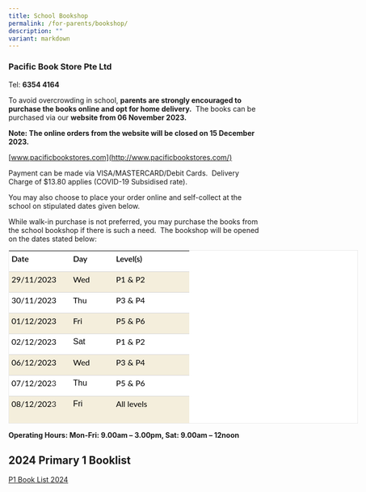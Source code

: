 ```yaml
---
title: School Bookshop
permalink: /for-parents/bookshop/
description: ""
variant: markdown
---
```

### Pacific Book Store Pte Ltd



Tel:&nbsp;**6354 4164**

To avoid overcrowding in school,&nbsp;**parents are strongly encouraged to purchase the books online and opt for home delivery.**&nbsp; The books can be purchased via our&nbsp;**website from 06 November 2023.**

**Note: The online orders from the website will be closed on 15 December 2023.**

[www.pacificbookstores.com](http://www.pacificbookstores.com/)

Payment can be made via VISA/MASTERCARD/Debit Cards.&nbsp; Delivery Charge of $13.80 applies (COVID-19 Subsidised rate).

You may also choose to place your order online and self-collect at the school on stipulated dates given below.

While walk-in purchase is not preferred, you may purchase the books from the school bookshop if there is such a need.&nbsp; The bookshop will be opened on the dates stated below:


<table style="box-sizing: inherit; font-family: Lato, sans-serif; border-collapse: collapse; border-spacing: 0px; width: 690px; color: rgb(72, 72, 72); font-size: 16px; font-style: normal; font-variant-ligatures: normal; font-variant-caps: normal; font-weight: 400; letter-spacing: normal; orphans: 2; text-align: start; text-transform: none; widows: 2; word-spacing: 0px; -webkit-text-stroke-width: 0px; white-space: normal; background-color: rgb(255, 255, 255); text-decoration-thickness: initial; text-decoration-style: initial; text-decoration-color: initial; margin: auto; outline: 0px; padding: 0px; clear: both; border: 1px solid rgb(234, 234, 234); height: 341px;" width="0" class="iveo_table ives_tab_1 ive_eobj_center"><tbody style="box-sizing: inherit; font-family: Lato, sans-serif; margin: 0px; outline: 0px; padding: 0px;" class=""><tr style="box-sizing: inherit; font-family: Lato, sans-serif; margin: 0px; outline: 0px; padding: 0px;" class=""><td style="box-sizing: inherit; font-family: Lato, sans-serif; padding: 5px; text-align: left; vertical-align: top; border-style: solid; border-color: rgb(214, 214, 214); border-image: initial; border-width: 0px 0px 1px; margin: 0px; outline: 0px; background: rgb(255, 255, 255); color: rgb(40, 40, 40); width: 112px;" class="" width="102"><p style="box-sizing: inherit; font-family: &quot;PT Sans&quot;, sans-serif; margin: 0px 0px 10px; padding: 0px; font-size: 16px; line-height: 20px !important; outline: 0px; color: rgb(0, 0, 0);" class=""><b style="box-sizing: inherit; font-family: inherit; font-weight: 600; margin: 0px; outline: 0px; padding: 0px;" class=""><span style="box-sizing: inherit; font-family: Lato, sans-serif; font-style: inherit; font-weight: inherit; margin: 0px; outline: 0px; padding: 0px;" class="">Date</span></b></p></td><td style="box-sizing: inherit; font-family: Lato, sans-serif; padding: 5px; text-align: left; vertical-align: top; border-style: solid; border-color: rgb(214, 214, 214); border-image: initial; border-width: 0px 0px 1px; margin: 0px; outline: 0px; background: rgb(255, 255, 255); color: rgb(40, 40, 40); width: 75px;" class="" width="66"><p style="box-sizing: inherit; font-family: &quot;PT Sans&quot;, sans-serif; margin: 0px 0px 10px; padding: 0px; font-size: 16px; line-height: 20px !important; outline: 0px; color: rgb(0, 0, 0);" class=""><b style="box-sizing: inherit; font-family: inherit; font-weight: 600; margin: 0px; outline: 0px; padding: 0px;" class=""><span style="box-sizing: inherit; font-family: Lato, sans-serif; font-style: inherit; font-weight: inherit; margin: 0px; outline: 0px; padding: 0px;" class="">Day</span></b></p></td><td style="box-sizing: inherit; font-family: Lato, sans-serif; padding: 5px; text-align: left; vertical-align: top; border-style: solid; border-color: rgb(214, 214, 214); border-image: initial; border-width: 0px 0px 1px; margin: 0px; outline: 0px; background: rgb(255, 255, 255); color: rgb(40, 40, 40); width: 140px;" class="" width="132"><p style="box-sizing: inherit; font-family: &quot;PT Sans&quot;, sans-serif; margin: 0px 0px 10px; padding: 0px; font-size: 16px; line-height: 20px !important; outline: 0px; color: rgb(0, 0, 0);" class=""><b style="box-sizing: inherit; font-family: inherit; font-weight: 600; margin: 0px; outline: 0px; padding: 0px;" class=""><span style="box-sizing: inherit; font-family: Lato, sans-serif; font-style: inherit; font-weight: inherit; margin: 0px; outline: 0px; padding: 0px;" class="">Level(s)</span></b></p></td></tr><tr style="box-sizing: inherit; font-family: Lato, sans-serif; margin: 0px; outline: 0px; padding: 0px;" class=""><td style="box-sizing: inherit; font-family: Lato, sans-serif; padding: 5px; text-align: left; vertical-align: top; border-style: solid; border-color: rgb(214, 214, 214); border-image: initial; border-width: 0px 0px 1px; margin: 0px; outline: 0px; background: rgb(244, 238, 220); color: rgb(40, 40, 40);" class="" width="102"><p style="box-sizing: inherit; font-family: &quot;PT Sans&quot;, sans-serif; margin: 0px 0px 10px; padding: 0px; font-size: 16px; line-height: 20px !important; outline: 0px; color: rgb(0, 0, 0);" class=""><span style="box-sizing: inherit; font-family: Lato, sans-serif; font-style: inherit; font-weight: inherit; margin: 0px; outline: 0px; padding: 0px;" class="">29/11/2023</span></p></td><td style="box-sizing: inherit; font-family: Lato, sans-serif; padding: 5px; text-align: left; vertical-align: top; border-style: solid; border-color: rgb(214, 214, 214); border-image: initial; border-width: 0px 0px 1px; margin: 0px; outline: 0px; background: rgb(244, 238, 220); color: rgb(40, 40, 40);" class="" width="66"><p style="box-sizing: inherit; font-family: &quot;PT Sans&quot;, sans-serif; margin: 0px 0px 10px; padding: 0px; font-size: 16px; line-height: 20px !important; outline: 0px; color: rgb(0, 0, 0);" class=""><span style="box-sizing: inherit; font-family: Lato, sans-serif; font-style: inherit; font-weight: inherit; margin: 0px; outline: 0px; padding: 0px;" class="">Wed</span></p></td><td style="box-sizing: inherit; font-family: Lato, sans-serif; padding: 5px; text-align: left; vertical-align: top; border-style: solid; border-color: rgb(214, 214, 214); border-image: initial; border-width: 0px 0px 1px; margin: 0px; outline: 0px; background: rgb(244, 238, 220); color: rgb(40, 40, 40);" class="" width="132"><p style="box-sizing: inherit; font-family: &quot;PT Sans&quot;, sans-serif; margin: 0px 0px 10px; padding: 0px; font-size: 16px; line-height: 20px !important; outline: 0px; color: rgb(0, 0, 0);" class=""><span style="box-sizing: inherit; font-family: Lato, sans-serif; font-style: inherit; font-weight: inherit; margin: 0px; outline: 0px; padding: 0px;" class="">P1 &amp; P2</span></p></td></tr><tr style="box-sizing: inherit; font-family: Lato, sans-serif; margin: 0px; outline: 0px; padding: 0px;" class=""><td style="box-sizing: inherit; font-family: Lato, sans-serif; padding: 5px; text-align: left; vertical-align: top; border-style: solid; border-color: rgb(214, 214, 214); border-image: initial; border-width: 0px 0px 1px; margin: 0px; outline: 0px; background: rgb(255, 255, 255); color: rgb(40, 40, 40);" class="" width="102"><p style="box-sizing: inherit; font-family: &quot;PT Sans&quot;, sans-serif; margin: 0px 0px 10px; padding: 0px; font-size: 16px; line-height: 20px !important; outline: 0px; color: rgb(0, 0, 0);" class=""><span style="box-sizing: inherit; font-family: Lato, sans-serif; font-style: inherit; font-weight: inherit; margin: 0px; outline: 0px; padding: 0px;" class="">30/11/2023</span></p></td><td style="box-sizing: inherit; font-family: Lato, sans-serif; padding: 5px; text-align: left; vertical-align: top; border-style: solid; border-color: rgb(214, 214, 214); border-image: initial; border-width: 0px 0px 1px; margin: 0px; outline: 0px; background: rgb(255, 255, 255); color: rgb(40, 40, 40);" class="" width="66"><p style="box-sizing: inherit; font-family: &quot;PT Sans&quot;, sans-serif; margin: 0px 0px 10px; padding: 0px; font-size: 16px; line-height: 20px !important; outline: 0px; color: rgb(0, 0, 0);" class=""><span style="box-sizing: inherit; font-family: Lato, sans-serif; font-style: inherit; font-weight: inherit; margin: 0px; outline: 0px; padding: 0px;" class="">Thu</span></p></td><td style="box-sizing: inherit; font-family: Lato, sans-serif; padding: 5px; text-align: left; vertical-align: top; border-style: solid; border-color: rgb(214, 214, 214); border-image: initial; border-width: 0px 0px 1px; margin: 0px; outline: 0px; background: rgb(255, 255, 255); color: rgb(40, 40, 40);" class="" width="132"><p style="box-sizing: inherit; font-family: &quot;PT Sans&quot;, sans-serif; margin: 0px 0px 10px; padding: 0px; font-size: 16px; line-height: 20px !important; outline: 0px; color: rgb(0, 0, 0);" class=""><span style="box-sizing: inherit; font-family: Lato, sans-serif; font-style: inherit; font-weight: inherit; margin: 0px; outline: 0px; padding: 0px;" class="">P3 &amp; P4</span></p></td></tr><tr style="box-sizing: inherit; font-family: Lato, sans-serif; margin: 0px; outline: 0px; padding: 0px;" class=""><td style="box-sizing: inherit; font-family: Lato, sans-serif; padding: 5px; text-align: left; vertical-align: top; border-style: solid; border-color: rgb(214, 214, 214); border-image: initial; border-width: 0px 0px 1px; margin: 0px; outline: 0px; background: rgb(244, 238, 220); color: rgb(40, 40, 40);" class="" width="102"><p style="box-sizing: inherit; font-family: &quot;PT Sans&quot;, sans-serif; margin: 0px 0px 10px; padding: 0px; font-size: 16px; line-height: 20px !important; outline: 0px; color: rgb(0, 0, 0);" class=""><span style="box-sizing: inherit; font-family: Lato, sans-serif; font-style: inherit; font-weight: inherit; margin: 0px; outline: 0px; padding: 0px;" class="">01/12/2023</span></p></td><td style="box-sizing: inherit; font-family: Lato, sans-serif; padding: 5px; text-align: left; vertical-align: top; border-style: solid; border-color: rgb(214, 214, 214); border-image: initial; border-width: 0px 0px 1px; margin: 0px; outline: 0px; background: rgb(244, 238, 220); color: rgb(40, 40, 40);" class="" width="66"><p style="box-sizing: inherit; font-family: &quot;PT Sans&quot;, sans-serif; margin: 0px 0px 10px; padding: 0px; font-size: 16px; line-height: 20px !important; outline: 0px; color: rgb(0, 0, 0);" class=""><span style="box-sizing: inherit; font-family: Lato, sans-serif; font-style: inherit; font-weight: inherit; margin: 0px; outline: 0px; padding: 0px;" class="">Fri</span></p></td><td style="box-sizing: inherit; font-family: Lato, sans-serif; padding: 5px; text-align: left; vertical-align: top; border-style: solid; border-color: rgb(214, 214, 214); border-image: initial; border-width: 0px 0px 1px; margin: 0px; outline: 0px; background: rgb(244, 238, 220); color: rgb(40, 40, 40);" class="" width="132"><p style="box-sizing: inherit; font-family: &quot;PT Sans&quot;, sans-serif; margin: 0px 0px 10px; padding: 0px; font-size: 16px; line-height: 20px !important; outline: 0px; color: rgb(0, 0, 0);" class=""><span style="box-sizing: inherit; font-family: Lato, sans-serif; font-style: inherit; font-weight: inherit; margin: 0px; outline: 0px; padding: 0px;" class="">P5 &amp; P6</span></p></td></tr><tr style="box-sizing: inherit; font-family: Lato, sans-serif; margin: 0px; outline: 0px; padding: 0px;" class=""><td style="box-sizing: inherit; font-family: Lato, sans-serif; padding: 5px; text-align: left; vertical-align: top; border-style: solid; border-color: rgb(214, 214, 214); border-image: initial; border-width: 0px 0px 1px; margin: 0px; outline: 0px; background: rgb(255, 255, 255); color: rgb(40, 40, 40);" class="" width="102"><p style="box-sizing: inherit; font-family: &quot;PT Sans&quot;, sans-serif; margin: 0px 0px 10px; padding: 0px; font-size: 16px; line-height: 20px !important; outline: 0px; color: rgb(0, 0, 0);" class=""><span style="box-sizing: inherit; font-family: Lato, sans-serif; font-style: inherit; font-weight: inherit; margin: 0px; outline: 0px; padding: 0px;" class="">02/12/2023</span></p></td><td style="box-sizing: inherit; font-family: Lato, sans-serif; padding: 5px; text-align: left; vertical-align: top; border-style: solid; border-color: rgb(214, 214, 214); border-image: initial; border-width: 0px 0px 1px; margin: 0px; outline: 0px; background: rgb(255, 255, 255); color: rgb(40, 40, 40);" class="" width="66"><p style="box-sizing: inherit; font-family: &quot;PT Sans&quot;, sans-serif; margin: 0px 0px 10px; padding: 0px; font-size: 16px; line-height: 20px !important; outline: 0px; color: rgb(0, 0, 0);" class="">Sat</p></td><td style="box-sizing: inherit; font-family: Lato, sans-serif; padding: 5px; text-align: left; vertical-align: top; border-style: solid; border-color: rgb(214, 214, 214); border-image: initial; border-width: 0px 0px 1px; margin: 0px; outline: 0px; background: rgb(255, 255, 255); color: rgb(40, 40, 40);" class="" width="132"><p style="box-sizing: inherit; font-family: &quot;PT Sans&quot;, sans-serif; margin: 0px 0px 10px; padding: 0px; font-size: 16px; line-height: 20px !important; outline: 0px; color: rgb(0, 0, 0);" class=""><span style="box-sizing: inherit; font-family: Lato, sans-serif; font-style: inherit; font-weight: inherit; margin: 0px; outline: 0px; padding: 0px;" class="">P1 &amp; P2</span></p></td></tr><tr style="box-sizing: inherit; font-family: Lato, sans-serif; margin: 0px; outline: 0px; padding: 0px;" class=""><td style="box-sizing: inherit; font-family: Lato, sans-serif; padding: 5px; text-align: left; vertical-align: top; border-style: solid; border-color: rgb(214, 214, 214); border-image: initial; border-width: 0px 0px 1px; margin: 0px; outline: 0px; background: rgb(244, 238, 220); color: rgb(40, 40, 40);" class="" width="102"><p style="box-sizing: inherit; font-family: &quot;PT Sans&quot;, sans-serif; margin: 0px 0px 10px; padding: 0px; font-size: 16px; line-height: 20px !important; outline: 0px; color: rgb(0, 0, 0);" class=""><span style="box-sizing: inherit; font-family: Lato, sans-serif; font-style: inherit; font-weight: inherit; margin: 0px; outline: 0px; padding: 0px;" class="">06/12/2023<font style="box-sizing: inherit; font-family: Lato, sans-serif; margin: 0px; outline: 0px; padding: 0px;" color="#282828"></font></span></p></td><td style="box-sizing: inherit; font-family: Lato, sans-serif; padding: 5px; text-align: left; vertical-align: top; border-style: solid; border-color: rgb(214, 214, 214); border-image: initial; border-width: 0px 0px 1px; margin: 0px; outline: 0px; background: rgb(244, 238, 220); color: rgb(40, 40, 40);" class="" width="66"><p style="box-sizing: inherit; font-family: &quot;PT Sans&quot;, sans-serif; margin: 0px 0px 10px; padding: 0px; font-size: 16px; line-height: 20px !important; outline: 0px; color: rgb(0, 0, 0);" class=""><span style="box-sizing: inherit; font-family: Lato, sans-serif; font-style: inherit; font-weight: inherit; margin: 0px; outline: 0px; padding: 0px;" class="">Wed</span></p></td><td style="box-sizing: inherit; font-family: Lato, sans-serif; padding: 5px; text-align: left; vertical-align: top; border-style: solid; border-color: rgb(214, 214, 214); border-image: initial; border-width: 0px 0px 1px; margin: 0px; outline: 0px; background: rgb(244, 238, 220); color: rgb(40, 40, 40);" class="" width="132"><p style="box-sizing: inherit; font-family: &quot;PT Sans&quot;, sans-serif; margin: 0px 0px 10px; padding: 0px; font-size: 16px; line-height: 20px !important; outline: 0px; color: rgb(0, 0, 0);" class=""><span style="box-sizing: inherit; font-family: Lato, sans-serif; font-style: inherit; font-weight: inherit; margin: 0px; outline: 0px; padding: 0px;" class="">P3 &amp; P4</span></p></td></tr><tr style="box-sizing: inherit; font-family: Lato, sans-serif; margin: 0px; outline: 0px; padding: 0px;" class=""><td style="box-sizing: inherit; font-family: Lato, sans-serif; padding: 5px; text-align: left; vertical-align: top; border-style: solid; border-color: rgb(214, 214, 214); border-image: initial; border-width: 0px 0px 1px; margin: 0px; outline: 0px; background: rgb(255, 255, 255); color: rgb(40, 40, 40);" class="" width="102"><p style="box-sizing: inherit; font-family: &quot;PT Sans&quot;, sans-serif; margin: 0px 0px 10px; padding: 0px; font-size: 16px; line-height: 20px !important; outline: 0px; color: rgb(0, 0, 0);" class=""><span style="box-sizing: inherit; font-family: Lato, sans-serif; font-style: inherit; font-weight: inherit; margin: 0px; outline: 0px; padding: 0px;" class="">07/12/202<font style="box-sizing: inherit; font-family: Lato, sans-serif; margin: 0px; outline: 0px; padding: 0px;" color="#282828">3</font></span></p></td><td style="box-sizing: inherit; font-family: Lato, sans-serif; padding: 5px; text-align: left; vertical-align: top; border-style: solid; border-color: rgb(214, 214, 214); border-image: initial; border-width: 0px 0px 1px; margin: 0px; outline: 0px; background: rgb(255, 255, 255); color: rgb(40, 40, 40);" class="" width="66"><p style="box-sizing: inherit; font-family: &quot;PT Sans&quot;, sans-serif; margin: 0px 0px 10px; padding: 0px; font-size: 16px; line-height: 20px !important; outline: 0px; color: rgb(0, 0, 0);" class="">Thu</p></td><td style="box-sizing: inherit; font-family: Lato, sans-serif; padding: 5px; text-align: left; vertical-align: top; border-style: solid; border-color: rgb(214, 214, 214); border-image: initial; border-width: 0px 0px 1px; margin: 0px; outline: 0px; background: rgb(255, 255, 255); color: rgb(40, 40, 40);" class="" width="132"><p style="box-sizing: inherit; font-family: &quot;PT Sans&quot;, sans-serif; margin: 0px 0px 10px; padding: 0px; font-size: 16px; line-height: 20px !important; outline: 0px; color: rgb(0, 0, 0);" class=""><span style="box-sizing: inherit; font-family: Lato, sans-serif; font-style: inherit; font-weight: inherit; margin: 0px; outline: 0px; padding: 0px;" class="">P5 &amp; P6</span></p></td></tr><tr style="box-sizing: inherit; font-family: Lato, sans-serif; margin: 0px; outline: 0px; padding: 0px;" class=""><td style="box-sizing: inherit; font-family: Lato, sans-serif; padding: 5px; text-align: left; vertical-align: top; border-style: solid; border-color: rgb(214, 214, 214); border-image: initial; border-width: 0px 0px 1px; margin: 0px; outline: 0px; background: rgb(244, 238, 220); color: rgb(40, 40, 40);" class="" width="102"><p style="box-sizing: inherit; font-family: &quot;PT Sans&quot;, sans-serif; margin: 0px 0px 10px; padding: 0px; font-size: 16px; line-height: 20px !important; outline: 0px; color: rgb(0, 0, 0);" class=""><span style="box-sizing: inherit; font-family: Lato, sans-serif; font-style: inherit; font-weight: inherit; margin: 0px; outline: 0px; padding: 0px;" class="">08/12/202<font style="box-sizing: inherit; font-family: Lato, sans-serif; margin: 0px; outline: 0px; padding: 0px;" color="#282828">3<span style="box-sizing: inherit; font-family: Lato, sans-serif; font-style: inherit; font-weight: inherit; margin: 0px; outline: 0px; padding: 0px;">&nbsp;&nbsp; &nbsp;</span><span style="box-sizing: inherit; font-family: Lato, sans-serif; font-style: inherit; font-weight: inherit; margin: 0px; outline: 0px; padding: 0px;">&nbsp;&nbsp;</span></font></span></p></td><td style="box-sizing: inherit; font-family: Lato, sans-serif; padding: 5px; text-align: left; vertical-align: top; border-style: solid; border-color: rgb(214, 214, 214); border-image: initial; border-width: 0px 0px 1px; margin: 0px; outline: 0px; background: rgb(244, 238, 220); color: rgb(40, 40, 40);" class="" width="66"><p style="box-sizing: inherit; font-family: &quot;PT Sans&quot;, sans-serif; margin: 0px 0px 10px; padding: 0px; font-size: 16px; line-height: 20px !important; outline: 0px; color: rgb(0, 0, 0);" class="">Fri</p></td><td style="box-sizing: inherit; font-family: Lato, sans-serif; padding: 5px; text-align: left; vertical-align: top; border-style: solid; border-color: rgb(214, 214, 214); border-image: initial; border-width: 0px 0px 1px; margin: 0px; outline: 0px; background: rgb(244, 238, 220); color: rgb(40, 40, 40);" class="" width="132"><p style="box-sizing: inherit; font-family: &quot;PT Sans&quot;, sans-serif; margin: 0px 0px 10px; padding: 0px; font-size: 16px; line-height: 20px !important; outline: 0px; color: rgb(0, 0, 0);" class=""><span style="box-sizing: inherit; font-family: Lato, sans-serif; font-style: inherit; font-weight: inherit; margin: 0px; outline: 0px; padding: 0px;" class="">All levels</span></p></td></tr><tr style="box-sizing: inherit; font-family: Lato, sans-serif; margin: 0px; outline: 0px; padding: 0px;"><td style="box-sizing: inherit; font-family: Lato, sans-serif; padding: 5px; text-align: left; vertical-align: top; border-style: solid; border-color: rgb(214, 214, 214); border-image: initial; border-width: 0px 0px 1px; margin: 0px; outline: 0px; background: rgb(255, 255, 255); color: rgb(40, 40, 40);">09/12/2023</td><td style="box-sizing: inherit; font-family: Lato, sans-serif; padding: 5px; text-align: left; vertical-align: top; border-style: solid; border-color: rgb(214, 214, 214); border-image: initial; border-width: 0px 0px 1px; margin: 0px; outline: 0px; background: rgb(255, 255, 255); color: rgb(40, 40, 40);">Sat</td><td style="box-sizing: inherit; font-family: Lato, sans-serif; padding: 5px; text-align: left; vertical-align: top; border-style: solid; border-color: rgb(214, 214, 214); border-image: initial; border-width: 0px 0px 1px; margin: 0px; outline: 0px; background: rgb(255, 255, 255); color: rgb(40, 40, 40);">All levels</td></tr><tr style="box-sizing: inherit; font-family: Lato, sans-serif; margin: 0px; outline: 0px; padding: 0px;"><td style="box-sizing: inherit; font-family: Lato, sans-serif; padding: 5px; text-align: left; vertical-align: top; border-style: solid; border-color: rgb(214, 214, 214); border-image: initial; border-width: 0px 0px 1px; margin: 0px; outline: 0px; background: rgb(244, 238, 220); color: rgb(40, 40, 40);">13/12/2023</td><td style="box-sizing: inherit; font-family: Lato, sans-serif; padding: 5px; text-align: left; vertical-align: top; border-style: solid; border-color: rgb(214, 214, 214); border-image: initial; border-width: 0px 0px 1px; margin: 0px; outline: 0px; background: rgb(244, 238, 220); color: rgb(40, 40, 40);">Wed</td><td style="box-sizing: inherit; font-family: Lato, sans-serif; padding: 5px; text-align: left; vertical-align: top; border-style: solid; border-color: rgb(214, 214, 214); border-image: initial; border-width: 0px 0px 1px; margin: 0px; outline: 0px; background: rgb(244, 238, 220); color: rgb(40, 40, 40);">All levels</td></tr><tr style="box-sizing: inherit; font-family: Lato, sans-serif; margin: 0px; outline: 0px; padding: 0px;"><td style="box-sizing: inherit; font-family: Lato, sans-serif; padding: 5px; text-align: left; vertical-align: top; border-style: solid; border-color: rgb(214, 214, 214); border-image: initial; border-width: 0px 0px 1px; margin: 0px; outline: 0px; background: rgb(255, 255, 255); color: rgb(40, 40, 40);">14/12/2023</td><td style="box-sizing: inherit; font-family: Lato, sans-serif; padding: 5px; text-align: left; vertical-align: top; border-style: solid; border-color: rgb(214, 214, 214); border-image: initial; border-width: 0px 0px 1px; margin: 0px; outline: 0px; background: rgb(255, 255, 255); color: rgb(40, 40, 40);">Thu&nbsp;</td><td style="box-sizing: inherit; font-family: Lato, sans-serif; padding: 5px; text-align: left; vertical-align: top; border-style: solid; border-color: rgb(214, 214, 214); border-image: initial; border-width: 0px 0px 1px; margin: 0px; outline: 0px; background: rgb(255, 255, 255); color: rgb(40, 40, 40);">All levels</td></tr><tr style="box-sizing: inherit; font-family: Lato, sans-serif; margin: 0px; outline: 0px; padding: 0px;"><td style="box-sizing: inherit; font-family: Lato, sans-serif; padding: 5px; text-align: left; vertical-align: top; border-style: solid; border-color: rgb(214, 214, 214); border-image: initial; border-width: 0px 0px 1px; margin: 0px; outline: 0px; background: rgb(244, 238, 220); color: rgb(40, 40, 40);">15/12/2023</td><td style="box-sizing: inherit; font-family: Lato, sans-serif; padding: 5px; text-align: left; vertical-align: top; border-style: solid; border-color: rgb(214, 214, 214); border-image: initial; border-width: 0px 0px 1px; margin: 0px; outline: 0px; background: rgb(244, 238, 220); color: rgb(40, 40, 40);">Fri</td><td style="box-sizing: inherit; font-family: Lato, sans-serif; padding: 5px; text-align: left; vertical-align: top; border-style: solid; border-color: rgb(214, 214, 214); border-image: initial; border-width: 0px 0px 1px; margin: 0px; outline: 0px; background: rgb(244, 238, 220); color: rgb(40, 40, 40);">All levels</td></tr><tr style="box-sizing: inherit; font-family: Lato, sans-serif; margin: 0px; outline: 0px; padding: 0px;"><td style="box-sizing: inherit; font-family: Lato, sans-serif; padding: 5px; text-align: left; vertical-align: top; border-style: solid; border-color: rgb(214, 214, 214); border-image: initial; border-width: 0px 0px 1px; margin: 0px; outline: 0px; background: rgb(255, 255, 255); color: rgb(40, 40, 40);">16/12/2023</td><td style="box-sizing: inherit; font-family: Lato, sans-serif; padding: 5px; text-align: left; vertical-align: top; border-style: solid; border-color: rgb(214, 214, 214); border-image: initial; border-width: 0px 0px 1px; margin: 0px; outline: 0px; background: rgb(255, 255, 255); color: rgb(40, 40, 40);">Sat</td><td style="box-sizing: inherit; font-family: Lato, sans-serif; padding: 5px; text-align: left; vertical-align: top; border-style: solid; border-color: rgb(214, 214, 214); border-image: initial; border-width: 0px 0px 1px; margin: 0px; outline: 0px; background: rgb(255, 255, 255); color: rgb(40, 40, 40);">All levels</td></tr><tr style="box-sizing: inherit; font-family: Lato, sans-serif; margin: 0px; outline: 0px; padding: 0px;"><td style="box-sizing: inherit; font-family: Lato, sans-serif; padding: 5px; text-align: left; vertical-align: top; border-style: solid; border-color: rgb(214, 214, 214); border-image: initial; border-width: 0px 0px 1px; margin: 0px; outline: 0px; background: rgb(244, 238, 220); color: rgb(40, 40, 40);">26/12/2023</td><td style="box-sizing: inherit; font-family: Lato, sans-serif; padding: 5px; text-align: left; vertical-align: top; border-style: solid; border-color: rgb(214, 214, 214); border-image: initial; border-width: 0px 0px 1px; margin: 0px; outline: 0px; background: rgb(244, 238, 220); color: rgb(40, 40, 40);">Tue</td><td style="box-sizing: inherit; font-family: Lato, sans-serif; padding: 5px; text-align: left; vertical-align: top; border-style: solid; border-color: rgb(214, 214, 214); border-image: initial; border-width: 0px 0px 1px; margin: 0px; outline: 0px; background: rgb(244, 238, 220); color: rgb(40, 40, 40);">All levels<br style="box-sizing: inherit; font-family: Lato, sans-serif; margin: 0px; outline: 0px; padding: 0px;"></td></tr><tr style="box-sizing: inherit; font-family: Lato, sans-serif; margin: 0px; outline: 0px; padding: 0px;"><td style="box-sizing: inherit; font-family: Lato, sans-serif; padding: 5px; text-align: left; vertical-align: top; border-style: solid; border-color: rgb(214, 214, 214); border-image: initial; border-width: 0px 0px 1px; margin: 0px; outline: 0px; background: rgb(255, 255, 255); color: rgb(40, 40, 40);">27/12/2023</td><td style="box-sizing: inherit; font-family: Lato, sans-serif; padding: 5px; text-align: left; vertical-align: top; border-style: solid; border-color: rgb(214, 214, 214); border-image: initial; border-width: 0px 0px 1px; margin: 0px; outline: 0px; background: rgb(255, 255, 255); color: rgb(40, 40, 40);">Wed</td><td style="box-sizing: inherit; font-family: Lato, sans-serif; padding: 5px; text-align: left; vertical-align: top; border-style: solid; border-color: rgb(214, 214, 214); border-image: initial; border-width: 0px 0px 1px; margin: 0px; outline: 0px; background: rgb(255, 255, 255); color: rgb(40, 40, 40);">All levels</td></tr><tr style="box-sizing: inherit; font-family: Lato, sans-serif; margin: 0px; outline: 0px; padding: 0px;"><td style="box-sizing: inherit; font-family: Lato, sans-serif; padding: 5px; text-align: left; vertical-align: top; border: 0px solid rgb(214, 214, 214); margin: 0px; outline: 0px; background: rgb(244, 238, 220); color: rgb(40, 40, 40);">28/12/2023</td><td style="box-sizing: inherit; font-family: Lato, sans-serif; padding: 5px; text-align: left; vertical-align: top; border: 0px solid rgb(214, 214, 214); margin: 0px; outline: 0px; background: rgb(244, 238, 220); color: rgb(40, 40, 40);">Thu</td><td style="box-sizing: inherit; font-family: Lato, sans-serif; padding: 5px; text-align: left; vertical-align: top; border: 0px solid rgb(214, 214, 214); margin: 0px; outline: 0px; background: rgb(244, 238, 220); color: rgb(40, 40, 40);">All levels</td></tr></tbody></table>

**Operating Hours: Mon-Fri: 9.00am – 3.00pm, Sat: 9.00am – 12noon**

2024 Primary 1 Booklist
-----------------------
[P1 Book List 2024](/files/p1%20book%20list%202024.pdf)
